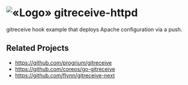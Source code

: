 # ![«Logo»](https://raw.github.com/jhermann/gitreceive-httpd/master/doc/_static/logo-48.png) gitreceive-httpd

gitreceive hook example that deploys Apache configuration via a push.

## Related Projects

 * https://github.com/progrium/gitreceive
 * https://github.com/coreos/go-gitreceive
 * https://github.com/flynn/gitreceive-next
